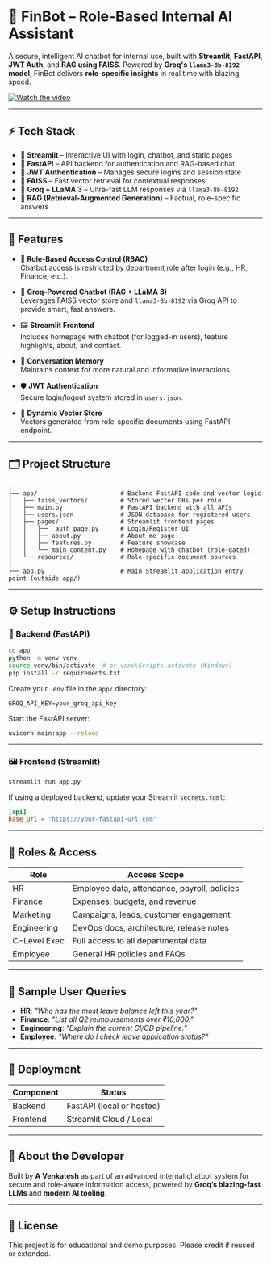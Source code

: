 # 🤖 FinBot – Role-Based Internal AI Assistant

A secure, intelligent AI chatbot for internal use, built with **Streamlit**, **FastAPI**, **JWT Auth**, and **RAG using FAISS**. Powered by **Groq's `llama3-8b-8192` model**, FinBot delivers **role-specific insights** in real time with blazing speed.

[![Watch the video](https://github.com/user-attachments/assets/ea83e85e-0893-4b29-8d30-ddab77c3354a)](https://youtu.be/0Bfxs5S0HyM)

---

## ⚡ Tech Stack

- 🎨 **Streamlit** – Interactive UI with login, chatbot, and static pages  
- 🚀 **FastAPI** – API backend for authentication and RAG-based chat  
- 🔐 **JWT Authentication** – Manages secure logins and session state  
- 📁 **FAISS** – Fast vector retrieval for contextual responses  
- 🧠 **Groq + LLaMA 3** – Ultra-fast LLM responses via `llama3-8b-8192`  
- 🔎 **RAG (Retrieval-Augmented Generation)** – Factual, role-specific answers

---

## 📌 Features

- 🔐 **Role-Based Access Control (RBAC)**  
  Chatbot access is restricted by department role after login (e.g., HR, Finance, etc.).

- 💬 **Groq-Powered Chatbot (RAG + LLaMA 3)**  
  Leverages FAISS vector store and `llama3-8b-8192` via Groq API to provide smart, fast answers.

- 🖼️ **Streamlit Frontend**  
  Includes homepage with chatbot (for logged-in users), feature highlights, about, and contact.

- 🧠 **Conversation Memory**  
  Maintains context for more natural and informative interactions.

- 🛡️ **JWT Authentication**  
  Secure login/logout system stored in `users.json`.

- 📄 **Dynamic Vector Store**  
  Vectors generated from role-specific documents using FastAPI endpoint.

---

## 🗂️ Project Structure

```
.
├── app/                       # Backend FastAPI code and vector logic
│   ├── faiss_vectors/         # Stored vector DBs per role
│   ├── main.py                # FastAPI backend with all APIs
│   ├── users.json             # JSON database for registered users
│   ├── pages/                 # Streamlit frontend pages
│   │   ├── _auth_page.py      # Login/Register UI
│   │   ├── about.py           # About me page
│   │   ├── features.py        # Feature showcase
│   │   └── main_content.py    # Homepage with chatbot (role-gated)
│   └── resources/             # Role-specific document sources
│
├── app.py                     # Main Streamlit application entry point (outside app/)
```

---

## ⚙️ Setup Instructions

### 🔧 Backend (FastAPI)

```bash
cd app
python -m venv venv
source venv/bin/activate  # or venv\Scripts\activate (Windows)
pip install -r requirements.txt
```

Create your `.env` file in the `app/` directory:

```env
GROQ_API_KEY=your_groq_api_key
```

Start the FastAPI server:

```bash
uvicorn main:app --reload
```

---

### 🖼️ Frontend (Streamlit)

```bash
streamlit run app.py
```

If using a deployed backend, update your Streamlit `secrets.toml`:

```toml
[api]
base_url = "https://your-fastapi-url.com"
```

---

## 🔐 Roles & Access

| Role         | Access Scope                                       |
|--------------|----------------------------------------------------|
| HR           | Employee data, attendance, payroll, policies       |
| Finance      | Expenses, budgets, and revenue                     |
| Marketing    | Campaigns, leads, customer engagement              |
| Engineering  | DevOps docs, architecture, release notes           |
| C-Level Exec | Full access to all departmental data               |
| Employee     | General HR policies and FAQs                       |

---

## 💬 Sample User Queries

* **HR**: *"Who has the most leave balance left this year?"*  
* **Finance**: *"List all Q2 reimbursements over ₹10,000."*  
* **Engineering**: *"Explain the current CI/CD pipeline."*  
* **Employee**: *"Where do I check leave application status?"*

---

## 🚀 Deployment

| Component | Status        |
|----------|----------------|
| Backend  | FastAPI (local or hosted) |
| Frontend | Streamlit Cloud / Local   |

---

## 👤 About the Developer

Built by **A Venkatesh** as part of an advanced internal chatbot system for secure and role-aware information access, powered by **Groq’s blazing-fast LLMs** and **modern AI tooling**.

---

## 🪪 License

This project is for educational and demo purposes. Please credit if reused or extended.
